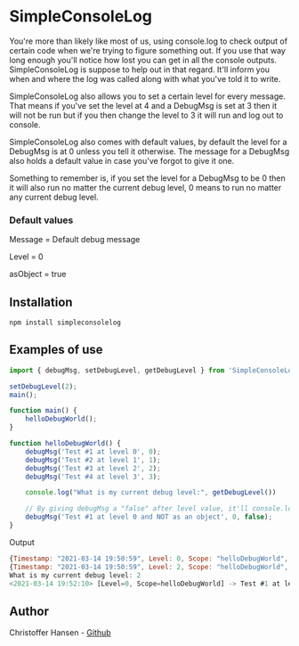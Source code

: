 # SimpleConsoleLog

You're more than likely like most of us, using console.log to check output of certain code when we're trying to figure something out. If you use that way long enough you'll notice how lost you can get in all the console outputs. SimpleConsoleLog is suppose to help out in that regard. It'll inform you when and where the log was called along with what you've told it to write.

SimpleConsoleLog also allows you to set a certain level for every message. That means if you've set the level at 4 and a DebugMsg is set at 3 then it will not be run but if you then change the level to 3 it will run and log out to console.

SimpleConsoleLog also comes with default values, by default the level for a DebugMsg is at 0 unless you tell it otherwise. The message for a DebugMsg also holds a default value in case you've forgot to give it one.

Something to remember is, if you set the level for a DebugMsg to be 0 then it will also run no matter the current debug level, 0 means to run no matter any current debug level.

### Default values
Message  = Default debug message

Level    = 0

asObject = true

## Installation

`npm install simpleconsolelog`

## Examples of use

```js
import { debugMsg, setDebugLevel, getDebugLevel } from 'SimpleConsoleLog';

setDebugLevel(2);
main();

function main() {
    helloDebugWorld();
}

function helloDebugWorld() {
    debugMsg('Test #1 at level 0', 0);
    debugMsg('Test #2 at level 1', 1);
    debugMsg('Test #3 at level 2', 2);
    debugMsg('Test #4 at level 3', 3);

    console.log("What is my current debug level:", getDebugLevel())

    // By giving debugMsg a "false" after level value, it'll console.log it all as a String
    debugMsg('Test #1 at level 0 and NOT as an object', 0, false);
}
```

Output
```js
{Timestamp: "2021-03-14 19:50:59", Level: 0, Scope: "helloDebugWorld", message: "Test #1 at level 0"}
{Timestamp: "2021-03-14 19:50:59", Level: 2, Scope: "helloDebugWorld", message: "Test #3 at level 2"}
What is my current debug level: 2
<2021-03-14 19:52:10> [Level=0, Scope=helloDebugWorld] -> Test #1 at level 0 and NOT as an object
```

## Author
Christoffer Hansen - [Github](https://github.com/HansenChristoffer)